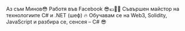 Аз съм Минов😳
Работя във Facebook 😎💶👨‍💻
Съвършен майстор на технологиите C# и .NET (шеф) 🔥
Обучавам се на Web3, Solidity, JavaScript и разбира се, сенсея – C# 😎
